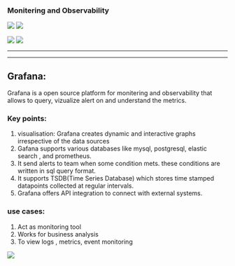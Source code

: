 ### Monitering and Observability
![](/Grafana/images/Screenshot%202024-08-17%20at%203.34.48 PM.png)
![](/Grafana/images/Screenshot%202024-08-17%20at%203.34.06 PM.png)

![](/Grafana/images/Screenshot%202024-08-17%20at%203.38.35 PM.png)
![](/Grafana/images/Screenshot%202024-08-17%20at%203.39.21 PM.png)

---
---
## Grafana:  

Grafana is a open source platform for monitering and observability that allows to query, vizualize alert on and understand the metrics.

### Key points:

1. visualisation: Grafana creates dynamic and interactive graphs irrespective of the data sources
2. Gafana supports various databases like mysql, postgresql, elastic search , and prometheus.
3. It send alerts to team when some condition mets. these conditions are written in sql query format.
4. It supports TSDB(Time Series Database) which stores time stamped datapoints collected at regular intervals.
5. Grafana offers API integration to connect with external systems.

### use cases:

1. Act as monitoring tool
2. Works for business analysis 
3. To view logs , metrics, event monitoring 



![](/Grafana/images/Screenshot%202024-08-17%20at%203.43.36 PM.png)